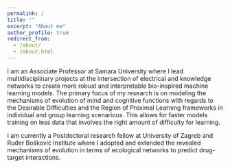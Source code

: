 ```yaml
---
permalink: /
title: ""
excerpt: "About me"
author_profile: true
redirect_from: 
  - /about/
  - /about.html
---
```


I am an Associate Professor at Samara University where I lead multidisciplinary projects at the intersection of electrical and knowledge networks to create more robust and interpretable bio-inspired machine learning models. The primary focus of my research is on modeling the mechanisms of evolution of mind and cognitive functions with regards to the Desirable Difficulties and the Region of Proximal Learning frameworks in individual and group learning scenarious. This allows for faster models training on less data that involves the right amount of difficulty for learning.       

I am currently a Postdoctoral research fellow at University of Zagreb and Ruđer Bošković Institute where I adopted and extended the revealed mechanisms of evolution in terms of ecological networks to predict drug-target interactions.   


